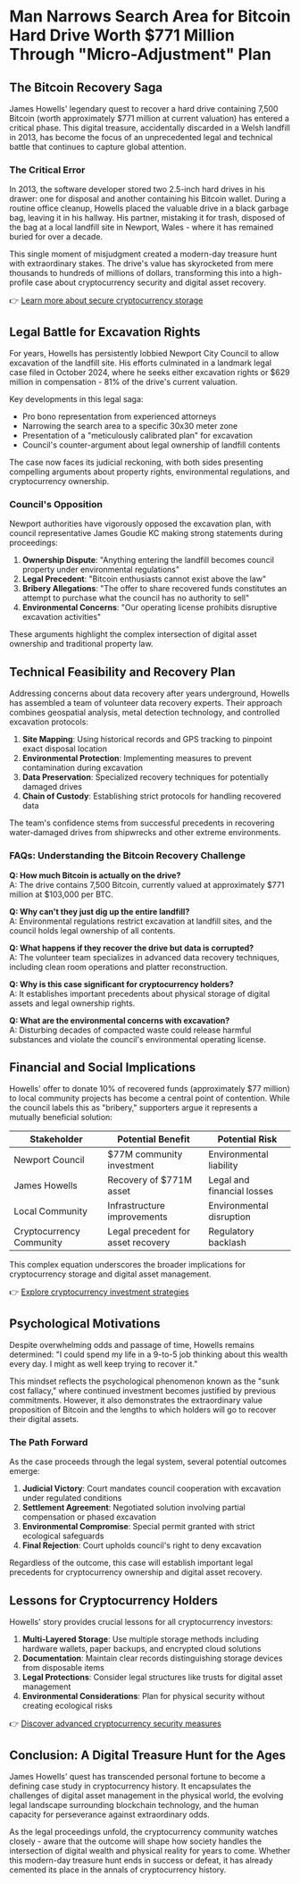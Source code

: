 # Man Narrows Search Area for Bitcoin Hard Drive Worth $771 Million Through "Micro-Adjustment" Plan

## The Bitcoin Recovery Saga

James Howells' legendary quest to recover a hard drive containing 7,500 Bitcoin (worth approximately $771 million at current valuation) has entered a critical phase. This digital treasure, accidentally discarded in a Welsh landfill in 2013, has become the focus of an unprecedented legal and technical battle that continues to capture global attention.

### The Critical Error

In 2013, the software developer stored two 2.5-inch hard drives in his drawer: one for disposal and another containing his Bitcoin wallet. During a routine office cleanup, Howells placed the valuable drive in a black garbage bag, leaving it in his hallway. His partner, mistaking it for trash, disposed of the bag at a local landfill site in Newport, Wales - where it has remained buried for over a decade.

This single moment of misjudgment created a modern-day treasure hunt with extraordinary stakes. The drive's value has skyrocketed from mere thousands to hundreds of millions of dollars, transforming this into a high-profile case about cryptocurrency security and digital asset recovery.

👉 [Learn more about secure cryptocurrency storage](https://bit.ly/okx-bonus)

## Legal Battle for Excavation Rights

For years, Howells has persistently lobbied Newport City Council to allow excavation of the landfill site. His efforts culminated in a landmark legal case filed in October 2024, where he seeks either excavation rights or $629 million in compensation - 81% of the drive's current valuation.

Key developments in this legal saga:
- Pro bono representation from experienced attorneys
- Narrowing the search area to a specific 30x30 meter zone
- Presentation of a "meticulously calibrated plan" for excavation
- Council's counter-argument about legal ownership of landfill contents

The case now faces its judicial reckoning, with both sides presenting compelling arguments about property rights, environmental regulations, and cryptocurrency ownership.

### Council's Opposition

Newport authorities have vigorously opposed the excavation plan, with council representative James Goudie KC making strong statements during proceedings:

1. **Ownership Dispute**: "Anything entering the landfill becomes council property under environmental regulations"
2. **Legal Precedent**: "Bitcoin enthusiasts cannot exist above the law"
3. **Bribery Allegations**: "The offer to share recovered funds constitutes an attempt to purchase what the council has no authority to sell"
4. **Environmental Concerns**: "Our operating license prohibits disruptive excavation activities"

These arguments highlight the complex intersection of digital asset ownership and traditional property law.

## Technical Feasibility and Recovery Plan

Addressing concerns about data recovery after years underground, Howells has assembled a team of volunteer data recovery experts. Their approach combines geospatial analysis, metal detection technology, and controlled excavation protocols:

1. **Site Mapping**: Using historical records and GPS tracking to pinpoint exact disposal location
2. **Environmental Protection**: Implementing measures to prevent contamination during excavation
3. **Data Preservation**: Specialized recovery techniques for potentially damaged drives
4. **Chain of Custody**: Establishing strict protocols for handling recovered data

The team's confidence stems from successful precedents in recovering water-damaged drives from shipwrecks and other extreme environments.

### FAQs: Understanding the Bitcoin Recovery Challenge

**Q: How much Bitcoin is actually on the drive?**  
A: The drive contains 7,500 Bitcoin, currently valued at approximately $771 million at $103,000 per BTC.

**Q: Why can't they just dig up the entire landfill?**  
A: Environmental regulations restrict excavation at landfill sites, and the council holds legal ownership of all contents.

**Q: What happens if they recover the drive but data is corrupted?**  
A: The volunteer team specializes in advanced data recovery techniques, including clean room operations and platter reconstruction.

**Q: Why is this case significant for cryptocurrency holders?**  
A: It establishes important precedents about physical storage of digital assets and legal ownership rights.

**Q: What are the environmental concerns with excavation?**  
A: Disturbing decades of compacted waste could release harmful substances and violate the council's environmental operating license.

## Financial and Social Implications

Howells' offer to donate 10% of recovered funds (approximately $77 million) to local community projects has become a central point of contention. While the council labels this as "bribery," supporters argue it represents a mutually beneficial solution:

| Stakeholder | Potential Benefit | Potential Risk |
|-------------|-------------------|----------------|
| Newport Council | $77M community investment | Environmental liability |
| James Howells | Recovery of $771M asset | Legal and financial losses |
| Local Community | Infrastructure improvements | Environmental disruption |
| Cryptocurrency Community | Legal precedent for asset recovery | Regulatory backlash |

This complex equation underscores the broader implications for cryptocurrency storage and digital asset management.

👉 [Explore cryptocurrency investment strategies](https://bit.ly/okx-bonus)

## Psychological Motivations

Despite overwhelming odds and passage of time, Howells remains determined: "I could spend my life in a 9-to-5 job thinking about this wealth every day. I might as well keep trying to recover it."

This mindset reflects the psychological phenomenon known as the "sunk cost fallacy," where continued investment becomes justified by previous commitments. However, it also demonstrates the extraordinary value proposition of Bitcoin and the lengths to which holders will go to recover their digital assets.

### The Path Forward

As the case proceeds through the legal system, several potential outcomes emerge:

1. **Judicial Victory**: Court mandates council cooperation with excavation under regulated conditions
2. **Settlement Agreement**: Negotiated solution involving partial compensation or phased excavation
3. **Environmental Compromise**: Special permit granted with strict ecological safeguards
4. **Final Rejection**: Court upholds council's right to deny excavation

Regardless of the outcome, this case will establish important legal precedents for cryptocurrency ownership and digital asset recovery.

## Lessons for Cryptocurrency Holders

Howells' story provides crucial lessons for all cryptocurrency investors:

1. **Multi-Layered Storage**: Use multiple storage methods including hardware wallets, paper backups, and encrypted cloud solutions
2. **Documentation**: Maintain clear records distinguishing storage devices from disposable items
3. **Legal Protections**: Consider legal structures like trusts for digital asset management
4. **Environmental Considerations**: Plan for physical security without creating ecological risks

👉 [Discover advanced cryptocurrency security measures](https://bit.ly/okx-bonus)

## Conclusion: A Digital Treasure Hunt for the Ages

James Howells' quest has transcended personal fortune to become a defining case study in cryptocurrency history. It encapsulates the challenges of digital asset management in the physical world, the evolving legal landscape surrounding blockchain technology, and the human capacity for perseverance against extraordinary odds.

As the legal proceedings unfold, the cryptocurrency community watches closely - aware that the outcome will shape how society handles the intersection of digital wealth and physical reality for years to come. Whether this modern-day treasure hunt ends in success or defeat, it has already cemented its place in the annals of cryptocurrency history.